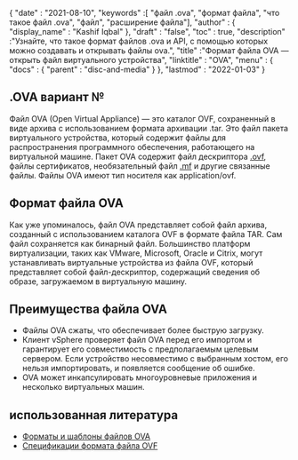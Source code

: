 {
  "date" : "2021-08-10",
  "keywords" :[ "файл .ova", "формат файла", "что такое файл .ova", "файл", "расширение файла"],
  "author" : {
    "display_name" : "Kashif Iqbal"
},
  "draft" : "false",
   "toc" : true,
  "description" :"Узнайте, что такое формат файлов .ova и API, с помощью которых можно создавать и открывать файлы ova.",
  "title" :"Формат файла OVA — открыть файл виртуального устройства",
  "linktitle" : "OVA",
  "menu" : {
    "docs" : {
      "parent" : "disc-and-media"
}
},
  "lastmod" : "2022-01-03"
}

## .OVA вариант №

Файл OVA (Open Virtual Appliance) — это каталог OVF, сохраненный в виде архива с использованием формата архивации .tar. Это файл пакета виртуального устройства, который содержит файлы для распространения программного обеспечения, работающего на виртуальной машине. Пакет OVA содержит файл дескриптора [.ovf](/ru/disc-and-media/ovf/), файлы сертификатов, необязательный файл [.mf](/ru/programming/mf/) и другие связанные файлы. Файлы OVA имеют тип носителя как application/ovf.

## Формат файла OVA

Как уже упоминалось, файл OVA представляет собой файл архива, созданный с использованием каталога OVF в формате файла TAR. Сам файл сохраняется как бинарный файл. Большинство платформ виртуализации, таких как VMware, Microsoft, Oracle и Citrix, могут устанавливать виртуальные устройства из файла OVF, который представляет собой файл-дескриптор, содержащий сведения об образе, загружаемом в виртуальную машину.

## Преимущества файла OVA

* Файлы OVA сжаты, что обеспечивает более быструю загрузку.
* Клиент vSphere проверяет файл OVA перед его импортом и гарантирует его совместимость с предполагаемым целевым сервером. Если устройство несовместимо с выбранным хостом, его нельзя импортировать, и появляется сообщение об ошибке.
* OVA может инкапсулировать многоуровневые приложения и несколько виртуальных машин.

## использованная литература

* [Форматы и шаблоны файлов OVA](https://docs.vmware.com/en/VMware-vSphere/7.0/com.vmware.vsphere.vm_admin.doc/GUID-AE61948B-C2EE-436E-BAFB-3C7209088552.html)
* [Спецификации формата файла OVF](https://products.conholdate.app/viewer/view/3XKCLQbwAw/open-virtualization-format-specification-dsp0243_1-1-0.pdf)

